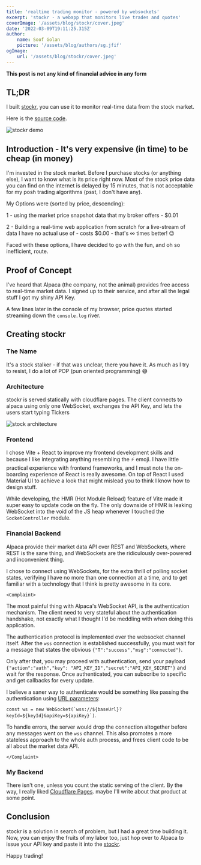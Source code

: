 ```yaml
---
title: 'realtime trading monitor - powered by websockets' 
excerpt: 'stockr - a webapp that monitors live trades and quotes' 
coverImage: '/assets/blog/stockr/cover.jpeg' 
date: '2022-03-09T19:11:25.315Z' 
author:
    name: Soof Golan 
    picture: '/assets/blog/authors/sg.jfif' 
ogImage:
    url: '/assets/blog/stockr/cover.jpeg'
---
```


**This post is not any kind of financial advice in any form**

## TL;DR

I built [stockr][stockr], you can use it to monitor real-time data from the stock market.

Here is the [source code](https://github.com/soof-golan/stockr).

![stockr demo](/assets/blog/stockr/demo.gif)


## Introduction - It's very expensive (in time) to be cheap (in money)

I'm invested in the stock market. Before I purchase stocks (or anything else), 
I want to know what is its price right now. Most of the stock price data you can
find on the internet is delayed by 15 minutes, that is not acceptable for my
posh trading algorithms (psst, I don't have any).

My Options were (sorted by price, descending):

1 - using the market price snapshot data that my broker offers - $0.01

2 - Building a real-time web application from scratch for a live-stream of data I have no actual use of - costs $0.00 - that's ∞ times better! 😉

Faced with these options, I have decided to go with the fun, and oh so inefficient, route.

## Proof of Concept

I've heard that Alpaca (the company, not the animal) provides free access to 
real-time market data. I signed up to their service, and after all the legal stuff
I got my shiny API Key.

A few lines later in the console of my browser, price quotes started streaming
down the `console.log` river.

## Creating stockr

### The Name

It's a stock stalker - if that was unclear, there you have it.
As much as I try to resist, I do a lot of POP (pun oriented programming) 😅

### Architecture

stockr is served statically with cloudflare pages. The client connects to alpaca
using only one WebSocket, exchanges the API Key, and lets the users start typing Tickers

![stock architecture](/assets/blog/stockr/arch.png)

### Frontend

I chose Vite + React to improve my frontend development skills and because 
I like integrating anything resembling the ⚡ emoji. I have little 
practical experience with frontend frameworks, and I must note the on-boarding experience
of React is really awesome. On top of React I used Material UI to achieve a look 
that might mislead you to think I know how to design stuff.

While developing, the HMR (Hot Module Reload) feature of Vite made it super easy to 
update code on the fly. The only downside of HMR is leaking WebSocket into the void
of the JS heap whenever I touched the `SocketController` module.

### Financial Backend

Alpaca provide their market data API over REST and WebSockets, where REST is the
sane thing, and WebSockets are the ridiculously over-powered and inconvenient thing.

I chose to connect using WebSockets, for the extra thrill of 
polling socket states, verifying I have no more than one connection at a time,
and to get familiar with a technology that I think is pretty awesome in its core.

`<Complaint>`

The most painful thing with Alpaca's WebSocket API, is the authentication mechanism.
The client need to very stateful about the authentication handshake, not exactly what
I thought I'd be meddling with when doing this application.

The authentication protocol is implemented over the websocket channel itself. 
After the `wss` connection is established successfully, you must wait for a message
that states the obvious `{"T":"success","msg":"connected"}`. 

Only after that, you may proceed with authentication, send your payload
`{"action":"auth","key": "API_KEY_ID","secret":"API_KEY_SECRET"}` and wait for the
response. Once authenticated, you can subscribe to specific and get callbacks for every update.

I believe a saner way to authenticate would be something like passing the authentication using
[URL parameters](https://stackoverflow.com/questions/499591/are-https-urls-encrypted):

``const ws = new WebSocket(`wss://${baseUrl}?keyId=${keyId}&apiKey=${apiKey}`)``.

To handle errors, the server would drop the connection altogether before 
any messages went on the `wss` channel. This also promotes a more stateless 
approach to the whole auth process, and frees client code to be all about the market data API.

`</Complaint>`

### My Backend

There isn't one, unless you count the static serving of the client. 
By the way, I really liked [Cloudflare Pages](https://pages.cloudflare.com/). maybe I'll write about that product at some point.  

## Conclusion

stockr is a solution in search of problem, but I had a great time building it. 
Now, you can enjoy the fruits of my labor too, just hop over to Alpaca to issue your API key 
and paste it into the [stockr][stockr].

Happy trading!

[stockr]: https://stockr.soofgolan.com/ "stockr"